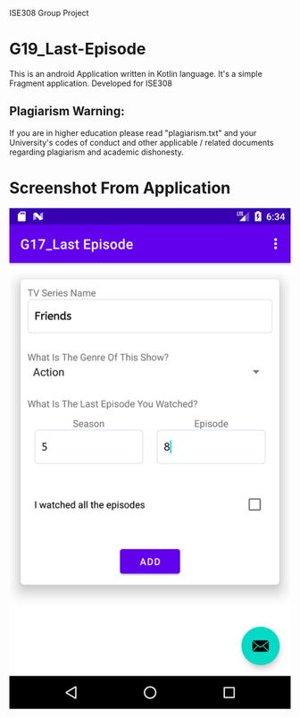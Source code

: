 ISE308 Group Project
# G19_Last-Episode

This is an android Application written in Kotlin language. It's a simple Fragment application.
Developed for ISE308

## Plagiarism Warning:

If you are in higher education please read "plagiarism.txt" and your University's codes of conduct and other applicable / related documents regarding plagiarism and academic dishonesty.


# Screenshot From Application
![Screenshot](Screenshot_1608136474.png)
